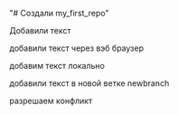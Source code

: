 "# Создали my_first_repo" 

Добавили текст

добавили текст через вэб браузер

добавим текст локально

добавили текст в новой ветке newbranch

разрешаем конфликт
